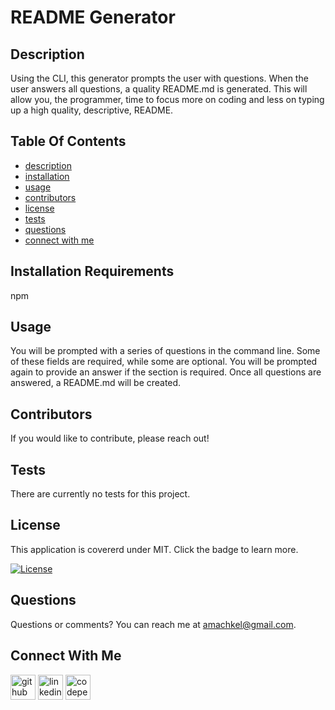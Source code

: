 # README Generator
## Description 
Using the CLI, this generator prompts the user with questions. When the user answers all questions, a quality README.md is generated. This will allow you, the programmer, time to focus more on coding and less on typing up a high quality, descriptive, README.
## Table Of Contents 
 - [description](#description)
 - [installation](#installation)
 - [usage](#usage)
 - [contributors](#contributors)
 - [license](#license)
 - [tests](#tests)
 - [questions](#questions)
 - [connect with me](#connect-with-me)

## Installation Requirements
  npm

 ## Usage
   You will be prompted with a series of questions in the command line. Some of these fields are required, while some are optional. You will be prompted again to provide an answer if the section is required. Once all questions are answered, a README.md will be created.

## Contributors
   
 If you would like to contribute, please reach out!
## Tests 
 There are currently no tests for this project.
## License
 This application is covererd under MIT. Click the badge to learn more. 

 [![License](https://img.shields.io/badge/License-MIT-yellow.svg)](https://opensource.org/licenses/MIT)

## Questions
 Questions or comments? You can reach me at amachkel@gmail.com.

## Connect With Me
 
[<img src='https://cdn.jsdelivr.net/npm/simple-icons@3.0.1/icons/github.svg' alt='github' height='40'>](https://github.com/amachkel)  [<img src='https://cdn.jsdelivr.net/npm/simple-icons@3.0.1/icons/linkedin.svg' alt='linkedin' height='40'>](https://www.linkedin.com/in/alex-harkins/)  [<img src='https://cdn.jsdelivr.net/npm/simple-icons@3.0.1/icons/codepen.svg' alt='codepen' height='40'>](https://codepen.io/amachkel)
